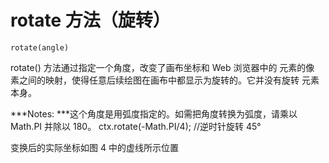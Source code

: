 # rotate 方法（旋转）

    rotate(angle)
    
rotate() 方法通过指定一个角度，改变了画布坐标和 Web 浏览器中的 <Canvas> 元素的像
素之间的映射，使得任意后续绘图在画布中都显示为旋转的。它并没有旋转 <Canvas> 元素
本身。

***Notes: ***这个角度是用弧度指定的。如需把角度转换为弧度，请乘以 Math.PI 并除以 180。
ctx.rotate(-Math.PI/4); //逆时针旋转 45°

变换后的实际坐标如图 4 中的虚线所示位置